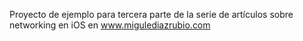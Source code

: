 Proyecto de ejemplo para tercera parte de la serie de artículos sobre networking en iOS en www.migulediazrubio.com